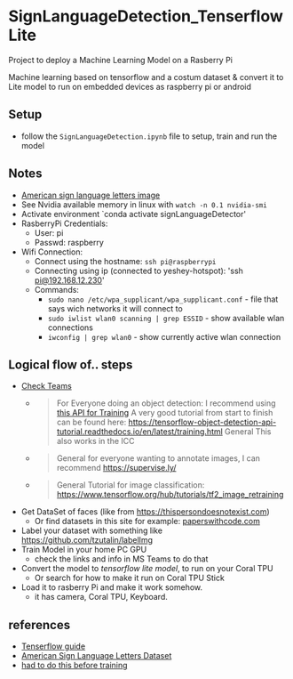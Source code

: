# SignLanguageDetection_TenserflowLite

Project to deploy a Machine Learning Model on a Rasberry Pi

Machine learning based on tensorflow and a costum dataset & convert it to Lite model to run on embedded devices as raspberry pi or android

## Setup

- follow the `SignLanguageDetection.ipynb` file to setup, train and run the model

## Notes

- [American sign language letters image](https://www.researchgate.net/publication/346023992/figure/fig1/AS:959642733649922@1605808065864/Fingerspelling-in-American-Sign-Language-which-represents-26-letters-and-10-digits-with.jpg)
- See Nvidia available memory in linux with `watch -n 0.1 nvidia-smi`
- Activate environment `conda activate signLanguageDetector'
- RasberryPi Credentials:
  - User: pi
  - Passwd: raspberry
- Wifi Connection:
  - Connect using the hostname: `ssh pi@raspberrypi`
  - Connecting using ip (connected to yeshey-hotspot): 'ssh pi@192.168.12.230'
  - Commands:
    - `sudo nano /etc/wpa_supplicant/wpa_supplicant.conf` - file that says wich networks it will connect to
    - `sudo iwlist wlan0 scanning | grep ESSID` - show available wlan connections
    - `iwconfig | grep wlan0` - show currently active wlan connection

## Logical flow of.. steps

- [Check Teams](https://teams.microsoft.com/_#/school/conversations/General?threadId=19:r1IGvssAqzPBmvBm8wHKg16bVGiFaaG_P8K87bbHE941@thread.tacv2&ctx=channel)
  - >  For Everyone doing an object detection: I recommend using [this API for Training](https://github.com/tensorflow/models/tree/master/research/object_detection) A very good tutorial from start to finish can be found here: https://tensorflow-object-detection-api-tutorial.readthedocs.io/en/latest/training.html General This also works in the ICC 
  - > General for everyone wanting to annotate images, I can recommend https://supervise.ly/
  - > General Tutorial for image classification: https://www.tensorflow.org/hub/tutorials/tf2_image_retraining
- Get DataSet of faces (like from https://thispersondoesnotexist.com)
  - Or find datasets in this site for example: [paperswithcode.com](https://paperswithcode.com) 
- Label your dataset with something like https://github.com/tzutalin/labelImg
- Train Model in your home PC GPU 
  - check the links and info in MS Teams to do that
- Convert the model to *tensorflow lite model*, to run on your Coral TPU
  - Or search for how to make it run on Coral TPU Stick
- Load it to rasberry Pi and make it work somehow.
  - it has camera, Coral TPU, Keyboard.

## references
- [Tenserflow guide](https://tensorflow-object-detection-api-tutorial.readthedocs.io/en/latest/training.html)
- [American Sign Language Letters Dataset](https://public.roboflow.com/object-detection/american-sign-language-letters/1)
- [had to do this before training](https://github.com/tensorflow/models/blob/master/research/object_detection/g3doc/tf2.md#python-package-installation)